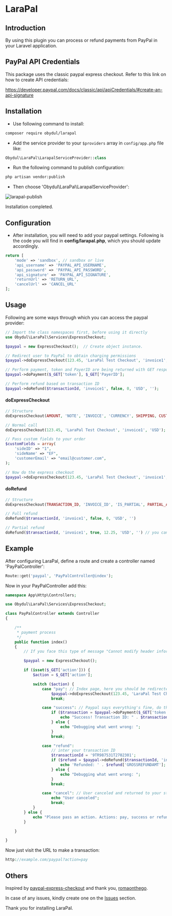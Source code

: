 # LaraPal

<a name="introduction"></a>
## Introduction

By using this plugin you can process or refund payments from PayPal in your Laravel application.

<a name="paypal-api-credentials"></a>
## PayPal API Credentials

This package uses the classic paypal express checkout. Refer to this link on how to create API credentials:

https://developer.paypal.com/docs/classic/api/apiCredentials/#create-an-api-signature

<a name="installation"></a>
## Installation

* Use following command to install:

```bash
composer require obydul/larapal
```

* Add the service provider to your `$providers` array in `config/app.php` file like: 

```php
Obydul\LaraPal\LarapalServiceProvider::class
```

* Run the following command to publish configuration:

```bash
php artisan vendor:publish
```
*  Then choose 'Obydul\LaraPal\LarapalServiceProvider':

![larapal-publish](https://user-images.githubusercontent.com/13184472/51436553-8c4e9b00-1cb9-11e9-8a03-ff55841ec3df.png)

Installation completed.

<a name="configuration"></a>
## Configuration

* After installation, you will need to add your paypal settings. Following is the code you will find in **config/larapal.php**, which you should update accordingly.

```php
return [
    'mode' => 'sandbox', // sandbox or live
    'api_username' => 'PAYPAL_API_USERNAME',
    'api_password' => 'PAYPAL_API_PASSWORD',
    'api_signature' => 'PAYPAL_API_SIGNATURE',
    'returnUrl' => 'RETURN_URL',
    'cancelUrl' => 'CANCEL_URL'
];
```

<a name="usage"></a>
## Usage

Following are some ways through which you can access the paypal provider:

```php
// Import the class namespaces first, before using it directly
use Obydul\LaraPal\Services\ExpressCheckout;

$paypal = new ExpressCheckout();  // Create object instance.

// Redirect user to PayPal to obtain charging permissions
$paypal->doExpressCheckout(123.45, 'LaraPal Test Checkout', 'invoice1', 'USD');

// Perform payment, token and PayerID are being returned with GET response from PayPal
$paypal->doPayment($_GET['token'], $_GET['PayerID'];

// Perform refund based on transaction ID
$paypal->doRefund($transactionId, 'invoice1', false, 0, 'USD', '');
```

#### doExpressCheckout
```php
// Structure
doExpressCheckout(AMOUNT, 'NOTE', 'INVOICE', 'CURRENCY', SHIPPING, CUSTOMFIELDS); // invoice ID must be unique

// Normal call
doExpressCheckout(123.45, 'LaraPal Test Checkout', 'invoice1', 'USD');

// Pass custom fields to your order
$customFields = array(
    'sideID' => "1",
    'sideName' => "EF",
    'customerEmail' => "email@customer.com",
);

// Now do the express checkout
$paypal->doExpressCheckout(123.45, 'LaraPal Test Checkout', 'invoice1', 'USD', false, $customFields);
```

#### doRefund
```php
// Structure
doExpressCheckout(TRANSACTION_ID, 'INVOICE_ID', 'IS_PARTIAL', PARTIAL_AMOUNT, CURRENCY, NOTE);

// Full refund
doRefund($transactionId, 'invoice1', false, 0, 'USD', '')

// Partial refund
doRefund($transactionId, 'invoice1', true, 12.25, 'USD', '') // you can pass note also
```

<a name="example"></a>
## Example

After configuring LaraPal, define a route and create a controller named 'PayPalController':

```php
Route::get('paypal', 'PayPalController@index');
```

Now in your PayPalController add this:

```php
namespace App\Http\Controllers;

use Obydul\LaraPal\Services\ExpressCheckout;

class PayPalController extends Controller
{

    /**
     * payment process
     */
    public function index()
    {
        // If you face this type of message "Cannot modify header information", then add this: ob_start();

        $paypal = new ExpressCheckout();

        if (isset($_GET['action'])) {
            $action = $_GET['action'];

            switch ($action) {
                case "pay": // Index page, here you should be redirected to Paypal
                    $paypal->doExpressCheckout(123.45, 'LaraPal Test Checkout', 'invoice1', 'USD');
                    break;

                case "success": // Paypal says everything's fine, do the charge (user redirected to $gateway->returnUrl)
                    if ($transaction = $paypal->doPayment($_GET['token'], $_GET['PayerID'])) {
                        echo "Success! Transaction ID: " . $transaction['TRANSACTIONID'];
                    } else {
                        echo "Debugging what went wrong: ";
                    }
                    break;

                case "refund":
                    // inter your transaction ID
                    $transactionId = '9TR987531T2702301';
                    if ($refund = $paypal->doRefund($transactionId, 'invoice9', false, 0, 'USD', '')) {
                        echo 'Refunded: ' . $refund['GROSSREFUNDAMT'];
                    } else {
                        echo "Debugging what went wrong: ";
                    }
                    break;

                case "cancel": // User canceled and returned to your store (to $gateway->cancelUrl)
                    echo "User canceled";
                    break;
            }
        } else {
            echo "Please pass an action. Actions: pay, success or refund";
        }

    }

}
```

Now just visit the URL to make a transaction:

```php
http://example.com/paypal?action=pay
```

<a name=""></a>
## Others
Inspired by [paypal-express-checkout](https://github.com/romaonthego/paypal-express-checkout) and thank you, [romaonthego](https://github.com/romaonthego).

In case of any issues, kindly create one on the [Issues](https://github.com/mdobydullah/larapal/issues) section.


Thank you for installing LaraPal.